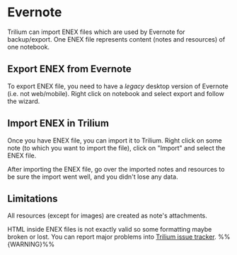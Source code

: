 # Evernote
Trilium can import ENEX files which are used by Evernote for backup/export. One ENEX file represents content (notes and resources) of one notebook.

## Export ENEX from Evernote

To export ENEX file, you need to have a _legacy_ desktop version of Evernote (i.e. not web/mobile). Right click on notebook and select export and follow the wizard.

## Import ENEX in Trilium

Once you have ENEX file, you can import it to Trilium. Right click on some note (to which you want to import the file), click on "Import" and select the ENEX file.

After importing the ENEX file, go over the imported notes and resources to be sure the import went well, and you didn't lose any data.

## Limitations

All resources (except for images) are created as note's attachments.

HTML inside ENEX files is not exactly valid so some formatting maybe broken or lost. You can report major problems into [Trilium issue tracker](https://github.com/TriliumNext/Notes/issues). %%{WARNING}%%